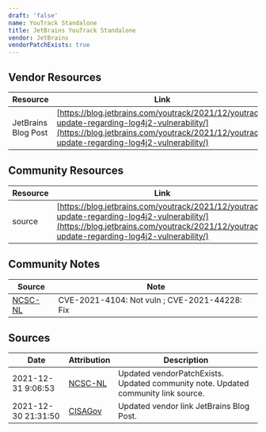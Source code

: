 ```yaml
---
draft: 'false'
name: YouTrack Standalone
title: JetBrains YouTrack Standalone
vendor: JetBrains
vendorPatchExists: true
---
```


## Vendor Resources
| Resource | Link |
| --- | --- |
| JetBrains Blog Post | [https://blog.jetbrains.com/youtrack/2021/12/youtrack-update-regarding-log4j2-vulnerability/](https://blog.jetbrains.com/youtrack/2021/12/youtrack-update-regarding-log4j2-vulnerability/) |

## Community Resources
| Resource | Link |
| --- | --- |
| source | [https://blog.jetbrains.com/youtrack/2021/12/youtrack-update-regarding-log4j2-vulnerability/](https://blog.jetbrains.com/youtrack/2021/12/youtrack-update-regarding-log4j2-vulnerability/) |

## Community Notes
| Source | Note |
| --- | --- |
| [NCSC-NL](https://github.com/NCSC-NL/log4shell/blob/main/software/README.md) | CVE-2021-4104: Not vuln ; CVE-2021-44228: Fix </ul> |

## Sources
| Date | Attribution | Description |
| --- | --- | --- |
| 2021-12-31 9:06:53 | [NCSC-NL](https://github.com/NCSC-NL/log4shell/blob/main/software/README.md) | Updated vendorPatchExists. Updated community note. Updated community link source.  |
| 2021-12-30 21:31:50 | [CISAGov](https://raw.githubusercontent.com/cisagov/log4j-affected-db/develop/README.md) | Updated vendor link JetBrains Blog Post.  |
